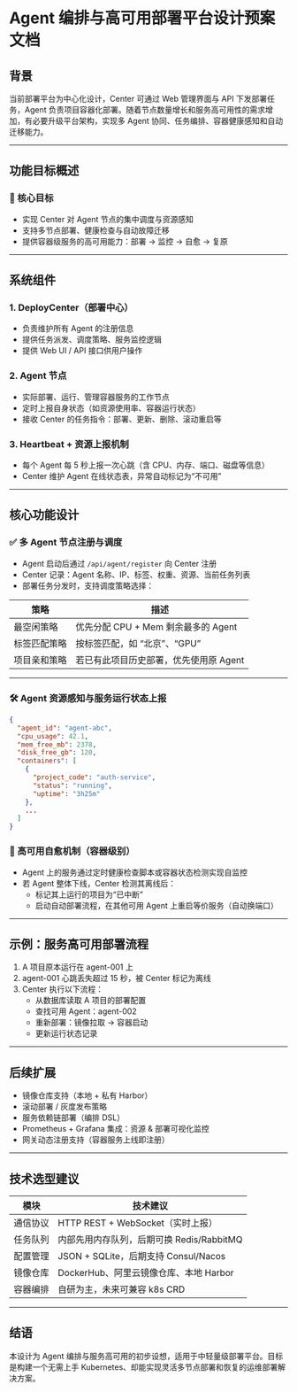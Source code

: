 # Agent 编排与高可用部署平台设计预案文档

## 背景

当前部署平台为中心化设计，Center 可通过 Web 管理界面与 API 下发部署任务，Agent 负责项目容器化部署。随着节点数量增长和服务高可用性的需求增加，有必要升级平台架构，实现多 Agent 协同、任务编排、容器健康感知和自动迁移能力。

---

## 功能目标概述

### 🎯 核心目标

- 实现 Center 对 Agent 节点的集中调度与资源感知
- 支持多节点部署、健康检查与自动故障迁移
- 提供容器级服务的高可用能力：部署 -> 监控 -> 自愈 -> 复原

---

## 系统组件

### 1. DeployCenter（部署中心）

- 负责维护所有 Agent 的注册信息
- 提供任务派发、调度策略、服务监控逻辑
- 提供 Web UI / API 接口供用户操作

### 2. Agent 节点

- 实际部署、运行、管理容器服务的工作节点
- 定时上报自身状态（如资源使用率、容器运行状态）
- 接收 Center 的任务指令：部署、更新、删除、滚动重启等

### 3. Heartbeat + 资源上报机制

- 每个 Agent 每 5 秒上报一次心跳（含 CPU、内存、端口、磁盘等信息）
- Center 维护 Agent 在线状态表，异常自动标记为“不可用”

---

## 核心功能设计

### ✅ 多 Agent 节点注册与调度

- Agent 启动后通过 `/api/agent/register` 向 Center 注册
- Center 记录：Agent 名称、IP、标签、权重、资源、当前任务列表
- 部署任务分发时，支持调度策略选择：

| 策略 | 描述 |
|------|------|
| 最空闲策略 | 优先分配 CPU + Mem 剩余最多的 Agent |
| 标签匹配策略 | 按标签匹配，如 “北京”、“GPU” |
| 项目亲和策略 | 若已有此项目历史部署，优先使用原 Agent |

---

### 🛠️ Agent 资源感知与服务运行状态上报

```json
{
  "agent_id": "agent-abc",
  "cpu_usage": 42.1,
  "mem_free_mb": 2378,
  "disk_free_gb": 120,
  "containers": [
    {
      "project_code": "auth-service",
      "status": "running",
      "uptime": "3h25m"
    },
    ...
  ]
}
```

### 🔁 高可用自愈机制（容器级别）

- Agent 上的服务通过定时健康检查脚本或容器状态检测实现自监控
- 若 Agent 整体下线，Center 检测其离线后：
  - 标记其上运行的项目为“已中断”
  - 启动自动部署流程，在其他可用 Agent 上重启等价服务（自动换端口）

---

## 示例：服务高可用部署流程

1. A 项目原本运行在 agent-001 上
2. agent-001 心跳丢失超过 15 秒，被 Center 标记为离线
3. Center 执行以下流程：
    - 从数据库读取 A 项目的部署配置
    - 查找可用 Agent：agent-002
    - 重新部署：镜像拉取 -> 容器启动
    - 更新运行状态记录

---

## 后续扩展

- 镜像仓库支持（本地 + 私有 Harbor）
- 滚动部署 / 灰度发布策略
- 服务依赖链部署（编排 DSL）
- Prometheus + Grafana 集成：资源 & 部署可视化监控
- 网关动态注册支持（容器服务上线即注册）

---

## 技术选型建议

| 模块         | 技术建议                                |
|--------------|-----------------------------------------|
| 通信协议     | HTTP REST + WebSocket（实时上报）      |
| 任务队列     | 内部先用内存队列，后期可换 Redis/RabbitMQ |
| 配置管理     | JSON + SQLite，后期支持 Consul/Nacos   |
| 镜像仓库     | DockerHub、阿里云镜像仓库、本地 Harbor  |
| 容器编排     | 自研为主，未来可兼容 k8s CRD            |

---

## 结语

本设计为 Agent 编排与服务高可用的初步设想，适用于中轻量级部署平台。目标是构建一个无需上手 Kubernetes、却能实现灵活多节点部署和恢复的运维部署解决方案。